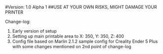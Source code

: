 #Version: 1.0 Alpha 1
##USE AT YOUR OWN RISKS, MIGHT DAMAGE YOUR PRINTER

Change-log:
1. Early version of setup
2. Setting up main printable area to X: 350, Y: 350, Z: 400
3. Config file based on Marlin 2.1.2 sample config for Creality Ender 5 Plus with some changes mentioned on 2nd point of change-log